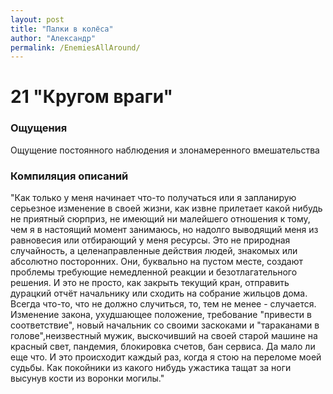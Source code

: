 ```yaml
---
layout: post
title: "Палки в колёса"
author: "Александр"
permalink: /EnemiesAllAround/
---
```


# 21 "Кругом враги"

### Ощущения
Ощущение постоянного наблюдения и злонамеренного вмешательства

### Компиляция описаний
"Как только у меня начинает что-то получаться или я запланирую серьезное изменение в своей жизни, как извне прилетает какой нибудь не приятный сюрприз, не имеющий ни малейшего отношения к тому, чем я в настоящий момент занимаюсь, но надолго выводящий меня из равновесия или отбирающий у меня ресурсы. Это не природная случайность, а целенаправленные действия людей, знакомых или абсолютно посторонних. Они, буквально на пустом месте, создают проблемы требующие немедленной реакции и безотлагательного решения. И это не просто, как закрыть текущий кран, отправить дурацкий отчёт начальнику или сходить на собрание жильцов дома. Всегда что-то, что не должно случиться, то, тем не менее - случается. Изменение закона, ухудшающее положение, требование "привести в соответствие", новый начальник со своими заскоками и "тараканами в голове",неизвестный мужик, выскочивший на своей старой машине на красный свет, пандемия, блокировка счетов, бан сервиса. Да мало ли еще что. И это происходит каждый раз, когда я стою на переломе моей судьбы. Как покойники из какого нибудь ужастика тащат за ноги высунув кости из воронки могилы." 
